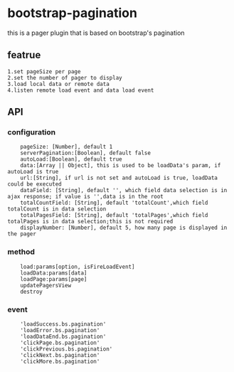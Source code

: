 # bootstrap-pagination
this is a pager plugin that is based on bootstrap's pagination 

## featrue
    1.set pageSize per page
    2.set the number of pager to display
    3.load local data or remote data
    4.listen remote load event and data load event

## API
### configuration
        pageSize: [Number], default 1
        serverPagination:[Boolean], default false
        autoLoad:[Boolean], default true
        data:[Array || Object], this is used to be loadData's param, if autoLoad is true
        url:[String], if url is not set and autoLoad is true, loadData could be executed
        dataField: [String], default '', which field data selection is in ajax response; if value is '',data is in the root
        totalCountField: [String], default 'totalCount',which field totalCount is in data selection
        totalPagesField: [String], default 'totalPages',which field totalPages is in data selection;this is not required
        displayNumber: [Number], default 5, how many page is displayed in the pager

### method
        load:params[option, isFireLoadEvent]
        loadData:params[data]
        loadPage:params[page]
        updatePagersView
        destroy

### event
        'loadSuccess.bs.pagination'
        'loadError.bs.pagination'
        'loadDataEnd.bs.pagination'
        'clickPage.bs.pagination'
        'clickPrevious.bs.pagination'
        'clickNext.bs.pagination'
        'clickMore.bs.pagination'

